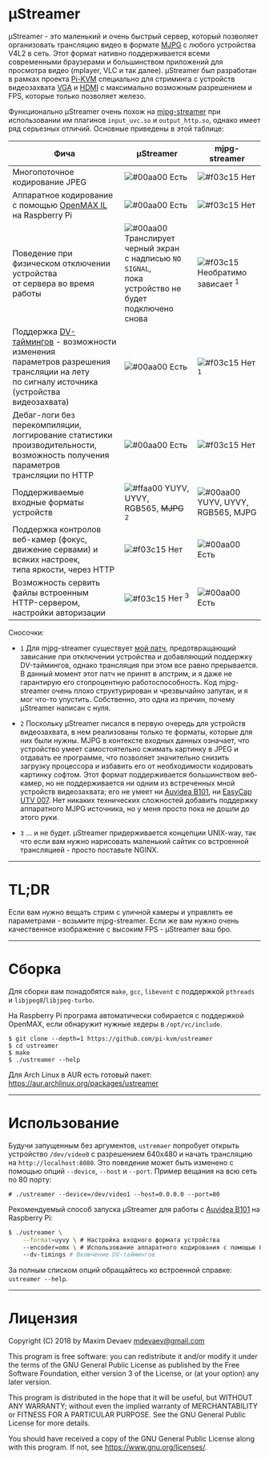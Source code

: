 # µStreamer

µStreamer - это маленький и очень быстрый сервер, который позволяет организовать трансляцию видео в формате [MJPG](https://en.wikipedia.org/wiki/Motion_JPEG) с любого устройства V4L2 в сеть. Этот формат нативно поддерживается всеми современными браузерами и большинством приложений для просмотра видео (mplayer, VLC и так далее). µStreamer был разработан в рамках проекта [Pi-KVM](https://github.com/pi-kvm) специально для стриминга с устройств видеозахвата [VGA](https://www.amazon.com/dp/B0126O0RDC) и [HDMI](https://auvidea.com/b101-hdmi-to-csi-2-bridge-15-pin-fpc/) с максимально возможным разрешением и FPS, которые только позволяет железо.

Функционально µStreamer очень похож на [mjpg-streamer](https://github.com/jacksonliam/mjpg-streamer) при использовании им плагинов ```input_uvc.so``` и ```output_http.so```, однако имеет ряд серьезных отличий. Основные приведены в этой таблице:

| **Фича** | **µStreamer** | **mjpg-streamer** |
|----------|---------------|-------------------|
| Многопоточное кодирование JPEG | ![#00aa00](https://placehold.it/15/00aa00/000000?text=+) Есть | ![#f03c15](https://placehold.it/15/f03c15/000000?text=+) Нет |
| Аппаратное кодирование с помощью [OpenMAX IL](https://www.khronos.org/openmaxil) на Raspberry Pi | ![#00aa00](https://placehold.it/15/00aa00/000000?text=+) Есть | ![#f03c15](https://placehold.it/15/f03c15/000000?text=+) Нет |
| Поведение при физическом отключении устройства<br>от сервера во время работы | ![#00aa00](https://placehold.it/15/00aa00/000000?text=+) Транслирует черный экран<br>с надписью ```NO SIGNAL```,<br>пока устройство не будет подключено снова | ![#f03c15](https://placehold.it/15/f03c15/000000?text=+) Необратимо зависает <sup>1</sup> |
| Поддержка [DV-таймингов](https://linuxtv.org/downloads/v4l-dvb-apis/uapi/v4l/dv-timings.html) - возможности изменения <br>параметров разрешения трансляции на лету<br>по сигналу источника (устройства видеозахвата) | ![#00aa00](https://placehold.it/15/00aa00/000000?text=+) Есть | ![#f03c15](https://placehold.it/15/f03c15/000000?text=+) Нет <sup>1</sup> |
| Дебаг-логи без перекомпиляции,<br>логгирование статистики производительности,<br>возможность получения параметров<br>трансляции по HTTP | ![#00aa00](https://placehold.it/15/00aa00/000000?text=+) Есть | ![#f03c15](https://placehold.it/15/f03c15/000000?text=+) Нет |
| Поддерживаемые входные форматы устройств | ![#ffaa00](https://placehold.it/15/ffaa00/000000?text=+) YUYV, UYVY,<br>RGB565, ~~MJPG~~ <sup>2</sup> | ![#00aa00](https://placehold.it/15/00aa00/000000?text=+) YUYV, UYVY,<br>RGB565, MJPG |
| Поддержка контролов веб-камер (фокус,<br> движение сервами) и всяких настроек,<br> типа яркости, через HTTP | ![#f03c15](https://placehold.it/15/f03c15/000000?text=+) Нет | ![#00aa00](https://placehold.it/15/00aa00/000000?text=+) Есть |
| Возможность сервить файлы встроенным<br>HTTP-сервером, настройки авторизации | ![#f03c15](https://placehold.it/15/f03c15/000000?text=+) Нет <sup>3</sup> | ![#00aa00](https://placehold.it/15/00aa00/000000?text=+) Есть |

Сносочки:
  * ```1``` Для mjpg-streamer существует [мой патч](https://github.com/jacksonliam/mjpg-streamer/pull/164), предотвращающий зависание при отключении устройства и добавляющий поддержку DV-таймингов, однако трансляция при этом все равно прерывается. В данный момент этот патч не принят в апстрим, и я даже не гарантирую его стопроцентную работоспособность. Код mjpg-streamer очень плохо структурирован и чрезвычайно запутан, и я мог что-то упустить. Собственно, это одна из причин, почему µStreamer написан с нуля.

  * ```2``` Поскольку µStreamer писался в первую очередь для устройств видеозахвата, в нем реализованы только те форматы, которые для них были нужны. MJPG в контексте входных данных означает, что устройство умеет самостоятельно сжимать картинку в JPEG и отдавать ее программе, что позволяет значительно снизить загрузку процессора и избавить его от необходимости кодировать картинку софтом. Этот формат поддерживается большинством веб-камер, но не поддерживается ни одним из встреченных мной устройств видеозахвата; его не умеет ни [Auvidea B101](https://auvidea.com/b101-hdmi-to-csi-2-bridge-15-pin-fpc/), ни [EasyCap UTV 007](https://www.amazon.com/dp/B0126O0RDC). Нет никаких технических сложностей добавить поддержку аппаратного MJPG источника, но у меня просто пока не дошли до этого руки.

  * ```3``` ... и не будет. µStreamer придерживается концепции UNIX-way, так что если вам нужно нарисовать маленький сайтик со встроенной трансляцией - просто поставьте NGINX.

-----
# TL;DR
Если вам нужно вещать стрим с уличной камеры и управлять ее параметрами - возьмите mjpg-streamer. Если же вам нужно очень качественное изображение с высоким FPS - µStreamer ваш бро.

-----
# Сборка
Для сборки вам понадобятся ```make```, ```gcc```, ```libevent``` с поддержкой ```pthreads``` и ```libjpeg8```/```libjpeg-turbo```.

На Raspberry Pi програма автоматически собирается с поддержкой OpenMAX, если обнаружит нужные хедеры в ```/opt/vc/include```.

```
$ git clone --depth=1 https://github.com/pi-kvm/ustreamer
$ cd ustreamer
$ make
$ ./ustreamer --help
```

Для Arch Linux в AUR есть готовый пакет: https://aur.archlinux.org/packages/ustreamer

-----
# Использование
Будучи запущенным без аргументов, ```ustremaer``` попробует открыть устройство ```/dev/video0``` с разрешением 640x480 и начать трансляцию на ```http://localhost:8080```. Это поведение может быть изменено с помощью опций ```--device```, ```--host``` и ```--port```. Пример вещания на всю сеть по 80 порту:
```
# ./ustreamer --device=/dev/video1 --host=0.0.0.0 --port=80
```

Рекомендуемый способ запуска µStreamer для работы с [Auvidea B101](https://www.raspberrypi.org/forums/viewtopic.php?f=38&t=120702&start=400#p1339178) на Raspberry Pi:
```bash
$ ./ustreamer \
    --format=uyvy \ # Настройка входного формата устройства
    --encoder=omx \ # Использование аппаратного кодирования с помощью OpenMAX
    --dv-timings # Включение DV-таймингов
```

За полным списком опций обращайтесь ко встроенной справке: ```ustreamer --help```.

-----
# Лицензия
Copyright (C) 2018 by Maxim Devaev mdevaev@gmail.com

This program is free software: you can redistribute it and/or modify
it under the terms of the GNU General Public License as published by
the Free Software Foundation, either version 3 of the License, or
(at your option) any later version.

This program is distributed in the hope that it will be useful,
but WITHOUT ANY WARRANTY; without even the implied warranty of
MERCHANTABILITY or FITNESS FOR A PARTICULAR PURPOSE.  See the
GNU General Public License for more details.

You should have received a copy of the GNU General Public License
along with this program.  If not, see https://www.gnu.org/licenses/.
